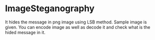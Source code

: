 # ImageSteganography
It hides the message in png image using LSB method.
Sample image is given.
You can encode image as well as decode it and check what is the hided message in it.

